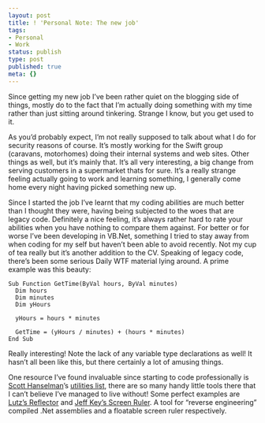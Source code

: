 ```yaml
---
layout: post
title: ! 'Personal Note: The new job'
tags:
- Personal
- Work
status: publish
type: post
published: true
meta: {}
---
```

Since getting my new job I’ve been rather quiet on the blogging side of things, mostly do to the fact that I’m actually doing something with my time rather than just sitting around tinkering. Strange I know, but you get used to it.

As you’d probably expect, I’m not really supposed to talk about what I do for security reasons of course. It’s mostly working for the Swift group (caravans, motorhomes) doing their internal systems and web sites. Other things as well, but it’s mainly that. It’s all very interesting, a big change from serving customers in a supermarket thats for sure. It’s a really strange feeling actually going to work and learning something, I generally come home every night having picked something new up.

Since I started the job I’ve learnt that my coding abilities are much better than I thought they were, having being subjected to the woes that are legacy code. Definitely a nice feeling, it’s always rather hard to rate your abilities when you have nothing to compare them against. For better or for worse I’ve been developing in VB.Net, something I tried to stay away from when coding for my self but haven’t been able to avoid recently. Not my cup of tea really but it’s another addition to the CV. Speaking of legacy code, there’s been some serious Daily WTF material lying around. A prime example was this beauty:

``` vbnet
Sub Function GetTime(ByVal hours, ByVal minutes)
  Dim hours
  Dim minutes
  Dim yHours

  yHours = hours * minutes

  GetTime = (yHours / minutes) + (hours * minutes)
End Sub
```

Really interesting! Note the lack of any variable type declarations as well! It hasn’t all been like this, but there certainly a lot of amusing things.

One resource I’ve found invaluable since starting to code professionally is <a href="http://www.hanselman.com/">Scott Hanselman</a>’s <a href="http://www.hanselman.com/blog/content/radiostories/2003/09/09/scottHanselmansUltimateDeveloperAndPowerUsersToolsList.html">utilities list</a>, there are so many handy little tools there that I can’t believe I’ve managed to live without! Some perfect examples are <a href="http://www.aisto.com/roeder/dotnet/">Lutz’s Reflector</a> and <a href="http://www.sliver.com/dotnet/ruler/">Jeff Key’s Screen Ruler</a>. A tool for “reverse engineering” compiled .Net assemblies and a floatable screen ruler respectively.
